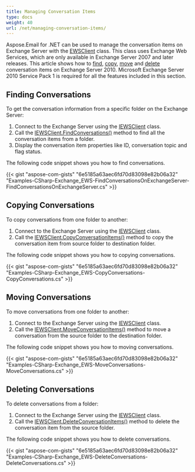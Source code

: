 ```yaml
---
title: Managing Conversation Items
type: docs
weight: 40
url: /net/managing-conversation-items/
---
```



Aspose.Email for .NET can be used to manage the conversation items on Exchange Server with the [EWSClient](https://reference.aspose.com/email/net/aspose.email.clients.exchange.webservice/ewsclient) class. This class uses Exchange Web Services, which are only available in Exchange Server 2007 and later releases. This article shows how to [find](#finding-conversations), [copy](#copying-conversations), [move](#moving-conversations) and [delete](#deleting-conversations) conversation items on Exchange Server 2010. Microsoft Exchange Server 2010 Service Pack 1 is required for all the features included in this section.
## **Finding Conversations**
To get the conversation information from a specific folder on the Exchange Server:

1. Connect to the Exchange Server using the [IEWSClient](https://reference.aspose.com/email/net/aspose.email.clients.exchange.webservice/iewsclient) class.
1. Call the [IEWSClient.FindConversations()](https://reference.aspose.com/email/net/aspose.email.clients.exchange.webservice/iewsclient/methods/findconversations) method to find all the conversation items from a folder.
1. Display the conversation item properties like ID, conversation topic and flag status.

The following code snippet shows you how to find conversations.



{{< gist "aspose-com-gists" "6e5185a63aec6fd70d83098e82b06a32" "Examples-CSharp-Exchange_EWS-FindConversationsOnExchangeServer-FindConversationsOnExchangeServer.cs" >}}
## **Copying Conversations**
To copy conversations from one folder to another:

1. Connect to the Exchange Server using the [IEWSClient](https://reference.aspose.com/email/net/aspose.email.clients.exchange.webservice/iewsclient) class.
1. Call the [IEWSClient.CopyConversationItems()](https://reference.aspose.com/email/net/aspose.email.clients.exchange.webservice/iewsclient/methods/copyconversationitems) method to copy the conversation item from source folder to destination folder.

The following code snippet shows you how to copying conversations.



{{< gist "aspose-com-gists" "6e5185a63aec6fd70d83098e82b06a32" "Examples-CSharp-Exchange_EWS-CopyConversations-CopyConversations.cs" >}}
## **Moving Conversations**
To move conversations from one folder to another:

1. Connect to the Exchange Server using the [IEWSClient](https://reference.aspose.com/email/net/aspose.email.clients.exchange.webservice/iewsclient) class.
1. Call the [IEWSClient.MoveConversationItems()](https://reference.aspose.com/email/net/aspose.email.clients.exchange.webservice/iewsclient/methods/moveconversationitems) method to move a conversation from the source folder to the destination folder.

The following code snippet shows you how to moving conversations.



{{< gist "aspose-com-gists" "6e5185a63aec6fd70d83098e82b06a32" "Examples-CSharp-Exchange_EWS-MoveConversations-MoveConversations.cs" >}}
## **Deleting Conversations**
To delete conversations from a folder:

1. Connect to the Exchange Server using the [IEWSClient](https://reference.aspose.com/email/net/aspose.email.clients.exchange.webservice/iewsclient) class.
1. Call the [IEWSClient.DeleteConversationItems()](https://reference.aspose.com/email/net/aspose.email.clients.exchange.webservice/iewsclient/methods/deleteconversationitems) method to delete the conversation item from the source folder.

The following code snippet shows you how to delete conversations.



{{< gist "aspose-com-gists" "6e5185a63aec6fd70d83098e82b06a32" "Examples-CSharp-Exchange_EWS-DeleteConversations-DeleteConversations.cs" >}}
